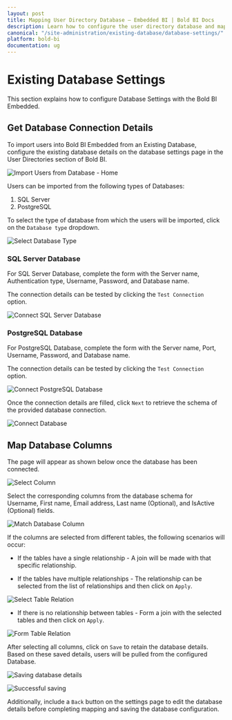 ```yaml
---
layout: post
title: Mapping User Directory Database – Embedded BI | Bold BI Docs
description: Learn how to configure the user directory database and map the required columns to pull user details into Bold BI Embedded.
canonical: "/site-administration/existing-database/database-settings/"
platform: bold-bi
documentation: ug
---
```


# Existing Database Settings

This section explains how to configure Database Settings with the Bold BI Embedded.

## Get Database Connection Details

To import users into Bold BI Embedded from an Existing Database, configure the existing database details on the database settings page in the User Directories section of Bold BI.

![Import Users from Database - Home](/static/assets/site-administration/images/import-users-home-page-new.png#width=60%)

Users can be imported from the following types of Databases:

1. SQL Server
2. PostgreSQL

To select the type of database from which the users will be imported, click on the `Database type` dropdown.

![Select Database Type](/static/assets/site-administration/images/select-database-type-new.png#width=60%)
 
### SQL Server Database
 
For SQL Server Database, complete the form with the Server name, Authentication type, Username, Password, and Database name.
 
The connection details can be tested by clicking the `Test Connection` option.
  
![Connect SQL Server Database](/static/assets/site-administration/images/connect-database-sqlserver-new.png#width=60%)
 
### PostgreSQL Database
 
For PostgreSQL Database, complete the form with the Server name, Port, Username, Password, and Database name.
 
The connection details can be tested by clicking the `Test Connection` option.
 
![Connect PostgreSQL Database](/static/assets/site-administration/images/connect-database-postgresql-new.png#width=60%)
 
Once the connection details are filled, click `Next` to retrieve the schema of the provided database connection.

![Connect Database](/static/assets/site-administration/images/connect-database-new.png)

## Map Database Columns

The page will appear as shown below once the database has been connected.

![Select Column](/static/assets/site-administration/images/database-select-columns-new.png)

Select the corresponding columns from the database schema for Username, First name, Email address, Last name (Optional), and IsActive (Optional) fields.

![Match Database Column](/static/assets/site-administration/images/match-database-columns-new.png)

If the columns are selected from different tables, the following scenarios will occur:

* If the tables have a single relationship - A join will be made with that specific relationship.

* If the tables have multiple relationships - The relationship can be selected from the list of relationships and then click on `Apply`.

![Select Table Relation](/static/assets/site-administration/images/select-relation.png)

* If there is no relationship between tables - Form a join with the selected tables and then click on `Apply`.

![Form Table Relation](/static/assets/site-administration/images/form-relation.png#width=60%)

After selecting all columns, click on `Save` to retain the database details. Based on these saved details, users will be pulled from the configured Database.

![Saving database details](/static/assets/site-administration/images/save-database-details.png)


![Successful saving](/static/assets/site-administration/images/database-details-saved.png#width=55%)

Additionally, include a `Back` button on the settings page to edit the database details before completing mapping and saving the database configuration.